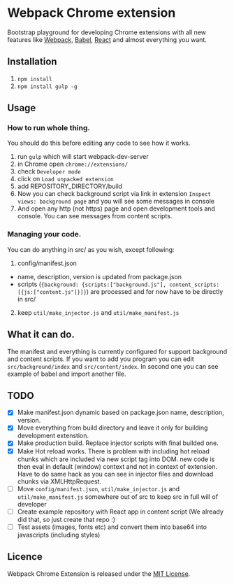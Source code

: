 # Webpack Chrome extension

Bootstrap playground for developing Chrome extensions with all new features like [Webpack](http://webpack.github.io/), [Babel](https://babeljs.io/), [React](https://facebook.github.io/react/) and almost everything you want.

## Installation

1. `npm install`
2. `npm install gulp -g`

## Usage

### How to run whole thing.

You should do this before editing any code to see how it works.

1. run `gulp` which will start webpack-dev-server
2. in Chrome open `chrome://extensions/`
3. check `Developer mode`
4. click on `Load unpacked extension`
5. add REPOSITORY_DIRECTORY/build
6. Now you can check background script via link in extension `Inspect views: background page` and you will see some messages in console
7. And open any http (not https) page and open development tools and console. You can see messages from content scripts.

### Managing your code.

You can do anything in src/ as you wish, except following:

1. config/manifest.json
  - name, description, version is updated from package.json
  - scripts (`{background: {scripts:["background.js"], content_scripts: [{js:["content.js"]}]}`) are processed and for now have to be directly in src/
2. keep `util/make_injector.js` and `util/make_manifest.js`



## What it can do.

The manifest and everything is currently configured for support background and content scripts. If you want to add you program you can edit `src/background/index` and `src/content/index`. In second one you can see example of babel and import another file.

## TODO

- [x] Make manifest.json dynamic based on package.json name, description, version.
- [x] Move everything from build directory and leave it only for building development extenstion.
- [x] Make production build. Replace injector scripts with final builded one.
- [x] Make Hot reload works. There is problem with including hot reload chunks which are included via new script tag into DOM. new code is then eval in default (window) context and not in context of extension. Have to do same hack as you can see in injector files and download chunks via XMLHttpRequest.
- [ ] Move `config/manifest.json`, `util/make_injector.js` and `util/make_manifest.js` somewhere out of src to keep src in full will of developer
- [ ] Create example repository with React app in content script (We already did that, so just create that repo :)
- [ ] Test assets (images, fonts etc) and convert them into base64 into javascripts (including styles)

## Licence

Webpack Chrome Extension is released under the [MIT License](http://www.opensource.org/licenses/MIT).
